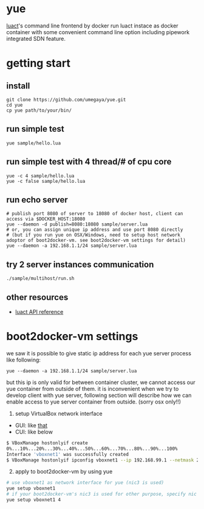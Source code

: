 # yue
[luact](http://github.com/umegaya/luact)'s command line frontend by docker
run luact instace as docker container with some convenient command line option including pipework integrated SDN feature.

# getting start

## install
```
git clone https://github.com/umegaya/yue.git
cd yue
cp yue path/to/your/bin/
```

## run simple test
```
yue sample/hello.lua
```

## run simple test with 4 thread/# of cpu core
```
yue -c 4 sample/hello.lua
yue -c false sample/hello.lua
```

## run echo server
```
# publish port 8080 of server to 18080 of docker host, client can access via $DOCKER_HOST:18080
yue --daemon -d publish=8080:18080 sample/server.lua
# or, you can assign unique ip address and use port 8080 directly 
# (but if you run yue on OSX/Windows, need to setup host network adoptor of boot2docker-vm. see boot2docker-vm settings for detail)
yue --daemon -a 192.168.1.1/24 sample/server.lua
```

## try 2 server instances communication	
```
./sample/multihost/run.sh
```

## other resources
- [luact API reference](https://github.com/umegaya/luact#%E3%83%A2%E3%82%B8%E3%83%A5%E3%83%BC%E3%83%AB%E9%96%A2%E6%95%B0)


# boot2docker-vm settings
we saw it is possible to give static ip address for each yue server process like following:
```
yue --daemon -a 192.168.1.1/24 sample/server.lua
```
but this ip is only valid for between container cluster, we cannot access our yue container from outside of them.
it is inconvenient when we try to develop client with yue server, following section will describe how we can enable access to yue server container from outside. (sorry osx only!!)

1. setup VirtualBox network interface
- GUI: like [that](https://blog.apar.jp/linux/402/)
- CUI: like below
``` bash
$ VBoxManage hostonlyif create
0%...10%...20%...30%...40%...50%...60%...70%...80%...90%...100%
Interface 'vboxnet1' was successfully created
$ VBoxManage hostonlyif ipconfig vboxnet1 --ip 192.168.99.1 --netmask 255.255.255.0
```

2. apply to boot2docker-vm by using yue
``` bash
# use vboxnet1 as network interface for yue (nic3 is used)
yue setup vboxnet1
# if your boot2docker-vm's nic3 is used for other purpose, specify nic number as 2nd argument
yue setup vboxnet1 4
```






